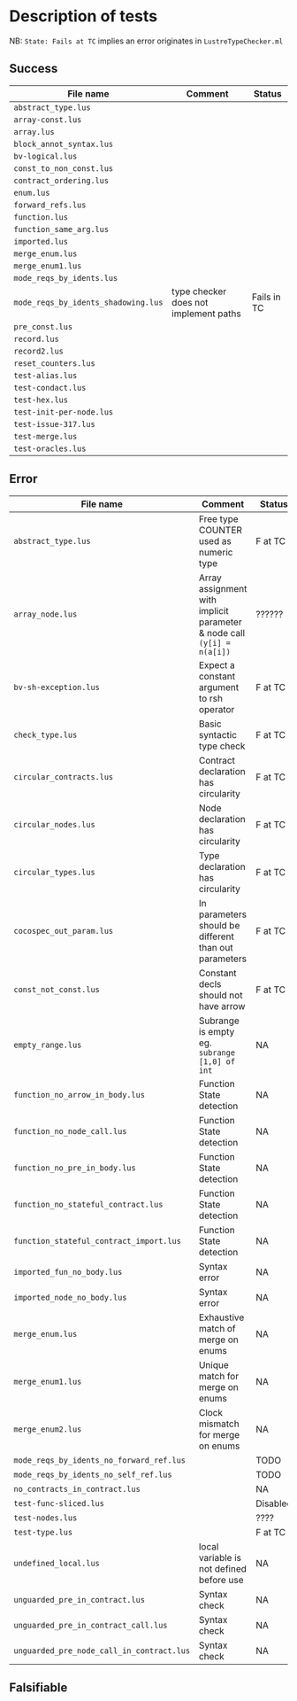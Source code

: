 Description of tests
=====================

NB: `State: Fails at TC` implies an error originates in `LustreTypeChecker.ml` 

Success
--------

| File name                           | Comment                               | Status      |
| -----------------------------       | ----------                            | ------      |
| `abstract_type.lus`                 |                                       |             |
| `array-const.lus`                   |                                       |             |
| `array.lus`                         |                                       |             |
| `block_annot_syntax.lus`            |                                       |             |
| `bv-logical.lus`                    |                                       |             |
| `const_to_non_const.lus`            |                                       |             |
| `contract_ordering.lus`             |                                       |             |
| `enum.lus`                          |                                       |             |
| `forward_refs.lus`                  |                                       |             |
| `function.lus`                      |                                       |             |
| `function_same_arg.lus`             |                                       |             |
| `imported.lus`                      |                                       |             |
| `merge_enum.lus`                    |                                       |             |
| `merge_enum1.lus`                   |                                       |             |
| `mode_reqs_by_idents.lus`           |                                       |             |
| `mode_reqs_by_idents_shadowing.lus` | type checker does not implement paths | Fails in TC |
| `pre_const.lus`                     |                                       |             |
| `record.lus`                        |                                       |             |
| `record2.lus`                       |                                       |             |
| `reset_counters.lus`                |                                       |             |
| `test-alias.lus`                    |                                       |             |
| `test-condact.lus`                  |                                       |             |
| `test-hex.lus`                      |                                       |             |
| `test-init-per-node.lus`            |                                       |             |
| `test-issue-317.lus`                |                                       |             |
| `test-merge.lus`                    |                                       |             |
| `test-oracles.lus`                  |                                       |             |

Error
------

| File name                                 | Comment                                                                | Status   |
| -----------------------------             | ----------                                                             | ------   |
| `abstract_type.lus`                       | Free type COUNTER used as numeric type                                 | F at TC  |
| `array_node.lus`                          | Array assignment with implicit parameter & node call `(y[i] = n(a[i])` | ??????   |
| `bv-sh-exception.lus`                     | Expect a constant argument to rsh  operator                            | F at TC  |
| `check_type.lus`                          | Basic syntactic type check                                             | F at TC  |
| `circular_contracts.lus `                 | Contract declaration has circularity                                   | F at TC  |
| `circular_nodes.lus`                      | Node declaration has circularity                                       | F at TC  |
| `circular_types.lus`                      | Type declaration has circularity                                       | F at TC  |
| `cocospec_out_param.lus`                  | In parameters should be different than out parameters                  | F at TC  |
| `const_not_const.lus`                     | Constant decls should not have arrow                                   | F at TC  |
| `empty_range.lus`                         | Subrange is empty eg. `subrange [1,0] of int`                          | NA       |
| `function_no_arrow_in_body.lus`           | Function State detection                                               | NA       |
| `function_no_node_call.lus`               | Function State detection                                               | NA       |
| `function_no_pre_in_body.lus`             | Function State detection                                               | NA       |
| `function_no_stateful_contract.lus`       | Function State detection                                               | NA       |
| `function_stateful_contract_import.lus`   | Function State detection                                               | NA       |
| `imported_fun_no_body.lus`                | Syntax error                                                           | NA       |
| `imported_node_no_body.lus`               | Syntax error                                                           | NA       |
| `merge_enum.lus`                          | Exhaustive match of merge on enums                                     | NA       |
| `merge_enum1.lus`                         | Unique match for merge on enums                                        | NA       |
| `merge_enum2.lus`                         | Clock mismatch for merge on enums                                      | NA       |
| `mode_reqs_by_idents_no_forward_ref.lus`  |                                                                        | TODO     |
| `mode_reqs_by_idents_no_self_ref.lus`     |                                                                        | TODO     |
| `no_contracts_in_contract.lus`            |                                                                        | NA       |
| `test-func-sliced.lus`                    |                                                                        | Disabled |
| `test-nodes.lus`                          |                                                                        | ????     |
| `test-type.lus`                           |                                                                        | F at TC  |
| `undefined_local.lus`                     | local variable is not defined before use                               | NA       |
| `unguarded_pre_in_contract.lus`           | Syntax check                                                           | NA       |
| `unguarded_pre_in_contract_call.lus`      | Syntax check                                                           | NA       |
| `unguarded_pre_node_call_in_contract.lus` | Syntax check                                                           | NA       |

Falsifiable
-----------

